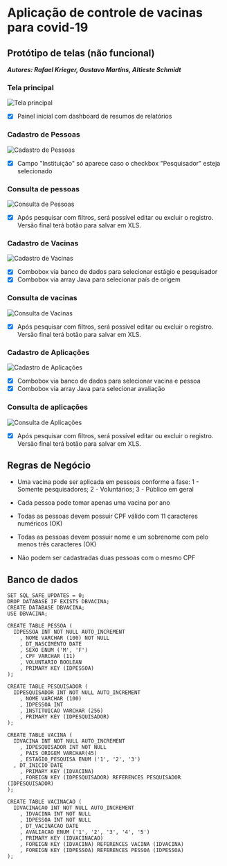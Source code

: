 # Aplicação de controle de vacinas para covid-19

## Protótipo de telas (não funcional)

_**Autores: Rafael Krieger, Gustavo Martins, Altieste Schmidt**_

### Tela principal

![Tela principal](https://github.com/rafakrieger/senac-dd-2020-2-rafaelkrieger/blob/master/src/br/com/senac/vacinas/images/main.jpg)

- [X] Painel inicial com dashboard de resumos de relatórios

### Cadastro de Pessoas

![Cadastro de Pessoas](https://github.com/rafakrieger/senac-dd-2020-2-rafaelkrieger/blob/master/src/br/com/senac/vacinas/images/pessoas.jpg)

- [x] Campo "Instituição" só aparece caso o checkbox "Pesquisador" esteja selecionado

### Consulta de pessoas

![Consulta de Pessoas](https://github.com/rafakrieger/senac-dd-2020-2-rafaelkrieger/blob/master/src/br/com/senac/vacinas/images/consulta-pessoas.jpg)

- [x] Após pesquisar com filtros, será possível editar ou excluir o registro. Versão final terá botão para salvar em XLS.

### Cadastro de Vacinas

![Cadastro de Vacinas](https://github.com/rafakrieger/senac-dd-2020-2-rafaelkrieger/blob/master/src/br/com/senac/vacinas/images/vacinas.jpg)

- [x] Combobox via banco de dados para selecionar estágio e pesquisador
- [x] Combobox via array Java para selecionar país de origem

### Consulta de vacinas

![Consulta de Vacinas](https://github.com/rafakrieger/senac-dd-2020-2-rafaelkrieger/blob/master/src/br/com/senac/vacinas/images/consulta-vacinas.jpg)

- [x] Após pesquisar com filtros, será possível editar ou excluir o registro. Versão final terá botão para salvar em XLS.

### Cadastro de Aplicações

![Cadastro de Aplicações](https://github.com/rafakrieger/senac-dd-2020-2-rafaelkrieger/blob/master/src/br/com/senac/vacinas/images/aplicacoes.jpg)

- [x] Combobox via banco de dados para selecionar vacina e pessoa
- [x] Combobox via array Java para selecionar avaliação

### Consulta de aplicações

![Consulta de Aplicações](https://github.com/rafakrieger/senac-dd-2020-2-rafaelkrieger/blob/master/src/br/com/senac/vacinas/images/consulta-aplicacoes.jpg)

- [x] Após pesquisar com filtros, será possível editar ou excluir o registro. Versão final terá botão para salvar em XLS.

## Regras de Negócio

* Uma vacina pode ser aplicada em pessoas conforme a fase: 1 - Somente pesquisadores; 2 - Voluntários; 3 - Público em geral

* Cada pessoa pode tomar apenas uma vacina por ano

* Todas as pessoas devem possuir CPF válido com 11 caracteres  numéricos (OK)

* Todas as pessoas devem possuir nome e um sobrenome com pelo menos três caracteres (OK)

* Não podem ser cadastradas duas pessoas com o mesmo CPF 

## Banco de dados

    SET SQL_SAFE_UPDATES = 0;
    DROP DATABASE IF EXISTS DBVACINA;
    CREATE DATABASE DBVACINA;
    USE DBVACINA;

    CREATE TABLE PESSOA (
      IDPESSOA INT NOT NULL AUTO_INCREMENT
        , NOME VARCHAR (100) NOT NULL
        , DT_NASCIMENTO DATE
        , SEXO ENUM ('M', 'F')
        , CPF VARCHAR (11)
        , VOLUNTARIO BOOLEAN
        , PRIMARY KEY (IDPESSOA)
    );

    CREATE TABLE PESQUISADOR (
      IDPESQUISADOR INT NOT NULL AUTO_INCREMENT
        , NOME VARCHAR (100)
        , IDPESSOA INT
        , INSTITUICAO VARCHAR (256)
        , PRIMARY KEY (IDPESQUISADOR)
    );

    CREATE TABLE VACINA (
      IDVACINA INT NOT NULL AUTO_INCREMENT
        , IDPESQUISADOR INT NOT NULL
        , PAIS_ORIGEM VARCHAR(45)
        , ESTAGIO_PESQUISA ENUM ('1', '2', '3')
      , DT_INICIO DATE     
        , PRIMARY KEY (IDVACINA)
        , FOREIGN KEY (IDPESQUISADOR) REFERENCES PESQUISADOR (IDPESQUISADOR)
    );

    CREATE TABLE VACINACAO (
      IDVACINACAO INT NOT NULL AUTO_INCREMENT
        , IDVACINA INT NOT NULL
        , IDPESSOA INT NOT NULL
        , DT_VACINACAO DATE
        , AVALIACAO ENUM ('1', '2', '3', '4', '5')
        , PRIMARY KEY (IDVACINACAO)
        , FOREIGN KEY (IDVACINA) REFERENCES VACINA (IDVACINA)
        , FOREIGN KEY (IDPESSOA) REFERENCES PESSOA (IDPESSOA)
    );
